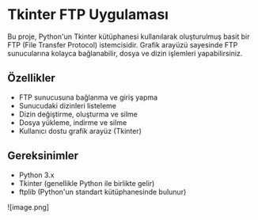 # Tkinter FTP Uygulaması

Bu proje, Python'un Tkinter kütüphanesi kullanılarak oluşturulmuş basit bir FTP (File Transfer Protocol) istemcisidir. Grafik arayüzü sayesinde FTP sunucularına kolayca bağlanabilir, dosya ve dizin işlemleri yapabilirsiniz.

## Özellikler

- FTP sunucusuna bağlanma ve giriş yapma
- Sunucudaki dizinleri listeleme
- Dizin değiştirme, oluşturma ve silme
- Dosya yükleme, indirme ve silme
- Kullanıcı dostu grafik arayüz (Tkinter)

## Gereksinimler

- Python 3.x
- Tkinter (genellikle Python ile birlikte gelir)
- ftplib (Python'un standart kütüphanesinde bulunur)


![image.png]
